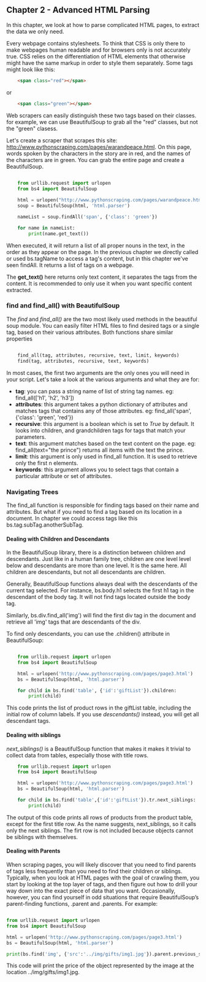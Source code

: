 ## Chapter 2 - Advanced HTML Parsing

In this chapter, we look at how to parse complicated HTML pages, to extract the data we only need.

Every webpage contains stylesheets. To think that CSS is only there to make webpages human readable and for browsers only is not accurately true. CSS relies on the differentiation of HTML elements that otherwise might have the same markup in order to style them separately. Some tags might look like this:
```html
    <span class="red"></span>
```

or 

```html
    <span class="green"></span>
```

Web scrapers can easily distinguish these two tags based on their classes. for example, we can use BeautifulSoup to grab all the "red" classes, but not the "green" clasess. 

Let's create a scraper that scrapes this site: http://www.pythonscraping.com/pages/warandpeace.html. On this page, words spoken by the characters in the story are in red, and the names of the characters are in green. You can grab the entire page and create a BeautifulSoup.

```python
    
    from urllib.request import urlopen
    from bs4 import BeautifulSoup

    html = urlopen("http://www.pythonscraping.com/pages/warandpeace.html")
    soup = BeautifulSoup(html, 'html.parser')

    nameList = soup.findAll('span', {'class': 'green'})

    for name in nameList:
        print(name.get_text())

```

When executed, it will return a list of all proper nouns in the text, in the order as they appear on the page. In the previous chapter we directly called or used bs.tagName to access a tag's content, but in this chapter we've seen findAll. It returns a list of tags on a webpage.

The **get_text()** here returns only text content, it separates the tags from the content. It is recommended to only use it when you want specific content extracted. 

### find and find_all() with BeautifulSoup

The *find* and *find_all()* are the two most likely used methods in the beautiful soup module. You can easily filter HTML files to find desired tags or a single tag, based on their various attributes. Both functions share similar properties

```python

    find_all(tag, attributes, recursive, text, limit, keywords)
    find(tag, attributes, recursive, text, keywords)
```

In most cases, the first two arguments are the only ones you will need in your script. Let's take a look at the various arguments and what they are for:
- **tag**: you can pass a string name of list of string tag names. eg: find_all(['h1', 'h2', 'h3'])
- **attributes**: this argument takes a python dictionary of attributes and matches tags that contains any of those attributes. eg: find_all('span', {'class': 'green', 'red'})
- **recursive**: this argument is a boolean which is set to *True* by default. It looks into children, and grandchildren tags for tags that match your parameters.
- **text**: this argument matches based on the text content on the page. eg: find_all(text="the prince") returns all items with the text the prince.
- **limit**: this argument is only used in find_all function. It is used to retrieve only the first n elements.
- **keywords**: this argument allows you to select tags that contain a particular attribute or set of attributes. 

### Navigating Trees

The find_all function is responsible for finding tags based on their name and attributes. But what if you need to find a tag based on its location in a document. In chapter we could access tags like this bs.tag.subTag.anotherSubTag. 


#### Dealing with Children and Descendants

In the BeautifulSoup library, there is a distinction between children and descendants. Just like in a human family tree, children are one level level below and descendants are more than one level. It is the same here. All children are descendants, but not all descendants are children. 

Generally, BeautifulSoup functions always deal with the descendants of the current tag selected. For instance, bs.body.h1 selects the first h1 tag in the descendant of the body tag. It will not find tags located outside the body tag. 

Similarly, bs.div.find_all('img') will find the first div tag in the document and retrieve all 'img' tags that are descendants of the div. 

To find only descendants, you can use the .children() attribute in BeautifulSoup:
```python

    from urllib.request import urlopen
    from bs4 import BeautifulSoup

    html = urlopen('http://www.pythonscraping.com/pages/page3.html')
    bs = BeautifulSoup(html, 'html.parser')

    for child in bs.find('table', {'id':'giftList'}).children:
        print(child)

```

This code prints the list of product rows in the giftList table, including the initial row of column labels. If you use *descendants()* instead, you will get all descendant tags.

#### Dealing with siblings

*next_siblings()* is a BeautifulSoup function that makes it makes it trivial to collect data from tables, especially those with title rows. 

```python 
    from urllib.request import urlopen
    from bs4 import BeautifulSoup

    html = urlopen('http://www.pythonscraping.com/pages/page3.html')
    bs = BeautifulSoup(html, 'html.parser')

    for child in bs.find('table',{'id':'giftList'}).tr.next_siblings:
        print(child)
```

The output of this code prints all rows of products from the product table, except for the first title row. As the name suggests, next_siblings, so it calls only the next siblings. The firt row is not included because objects cannot be siblings with themselves.


#### Dealing with Parents

When scraping pages, you will likely discover that you need to find parents of tags less frequently than you need to find their children or siblings. Typically, when you look at HTML pages with the goal of crawling them, you start by looking at the top layer of tags, and then figure out how to drill your way down into the exact piece of data that you want. Occasionally, however, you can find yourself in odd situations that require BeautifulSoup’s parent-finding functions, .parent and .parents. For example:

```python

from urllib.request import urlopen
from bs4 import BeautifulSoup

html = urlopen('http://www.pythonscraping.com/pages/page3.html')
bs = BeautifulSoup(html, 'html.parser')

print(bs.find('img', {'src':'../img/gifts/img1.jpg'}).parent.previous_sibling.get_text())
```

This code will print the price of the object represented by the image at the location ../img/gifts/img1.jpg. 







